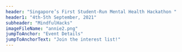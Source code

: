 ```yaml
---
header: "Singapore’s First Student-Run Mental Health Hackathon "
header1: "4th-5th September, 2021"
subheader: "MindfulHacks"
imageFileName: "annie2.png"
jumpToAnchor: "Event Details"
jumpToAnchorText: "Join the interest list!"
---
```

